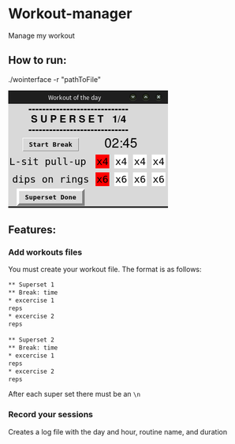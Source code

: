 # Workout-manager
Manage my workout

## How to run:
./wointerface -r "pathToFile"

![Screenshot](https://github.com/daleonpz/dnl_tools/blob/master/_extraImages/wointerface_001.png)

## Features:
### Add workouts files
You must create your workout file. The format is as follows:

```
** Superset 1
** Break: time
* excercise 1
reps
* excercise 2
reps

** Superset 2
** Break: time
* excercise 1
reps
* excercise 2
reps
```

After each super set there must be an `\n`

### Record your sessions
Creates a log file with the day and hour, routine name, and duration
